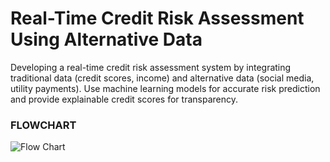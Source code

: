 # Real-Time Credit Risk Assessment Using Alternative Data

Developing a real-time credit risk assessment system by integrating traditional data (credit scores, income) and alternative data (social media, utility payments). Use machine learning models for accurate risk prediction and provide explainable credit scores for transparency.


### FLOWCHART

![Flow Chart](https://github.com/user-attachments/assets/76e382da-ac79-488e-a4ea-a30fd2ed0572)
